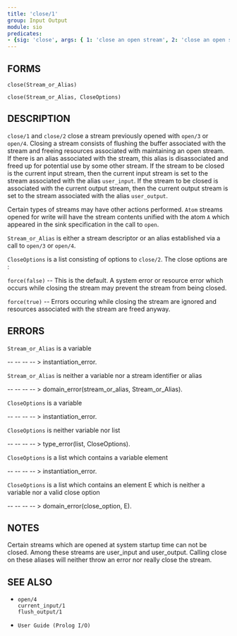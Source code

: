 ```yaml
---
title: 'close/1'
group: Input Output
module: sio
predicates:
- {sig: 'close', args: { 1: 'close an open stream', 2: 'close an open stream with options'}}
---
```


## FORMS
```
close(Stream_or_Alias)

close(Stream_or_Alias, CloseOptions)
```
## DESCRIPTION

`close/1` and `close/2` close a stream previously opened with `open/3` or `open/4`. Closing a stream consists of flushing the buffer associated with the stream and freeing resources associated with maintaining an open stream. If there is an alias associated with the stream, this alias is disassociated and freed up for potential use by some other stream. If the stream to be closed is the current input stream, then the current input stream is set to the stream associated with the alias `user_input`. If the stream to be closed is associated with the current output stream, then the current output stream is set to the stream associated with the alias `user_output`.

Certain types of streams may have other actions performed. `Atom` streams opened for write will have the stream contents unified with the atom `A` which appeared in the sink specification in the call to `open`.

`Stream_or_Alias` is either a stream descriptor or an alias established via a call to `open/3` or `open/4`.

`CloseOptions` is a list consisting of options to `close/2`. The close options are :

`force(false)` -- This is the default. A system error or resource error which occurs while closing the stream may prevent the stream from being closed.

`force(true)` -- Errors occuring while closing the stream are ignored and resources associated with the stream are freed anyway.


## ERRORS

`Stream_or_Alias` is a variable

-- -- -- -- &gt; instantiation_error.

`Stream_or_Alias` is neither a variable nor a stream identifier or alias

-- -- -- -- &gt; domain_error(stream_or_alias, Stream_or_Alias).

`CloseOptions` is a variable

-- -- -- -- &gt; instantiation_error.

`CloseOptions` is neither variable nor list

-- -- -- -- &gt; type_error(list, CloseOptions).

`CloseOptions` is a list which contains a variable element

-- -- -- -- &gt; instantiation_error.

`CloseOptions` is a list which contains an element E which is neither a variable nor a valid close option

-- -- -- -- &gt; domain_error(close_option, E).


## NOTES

Certain streams which are opened at system startup time can not be closed. Among these streams are user_input and user_output. Calling close on these aliases will neither throw an error nor really close the stream.


## SEE ALSO

- `open/4`  
`current_input/1`  
`flush_output/1`

- `User Guide (Prolog I/O)`

